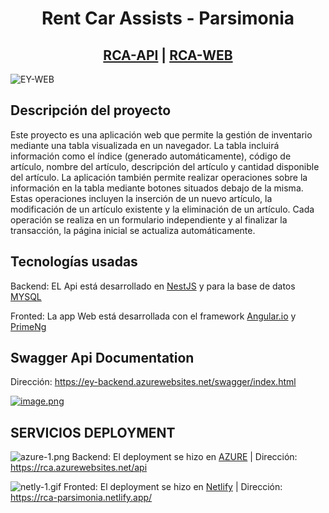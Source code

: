 <div align="center">
<h1>Rent Car Assists - Parsimonia</h1>

<h2><a href='https://rca.azurewebsites.net/api' target="_blank">RCA-API</a> | <a href='https://rca-parsimonia.netlify.app/'>RCA-WEB</a></h2>
</div>

![EY-WEB](https://res.cloudinary.com/dv4cwmc38/image/upload/v1686618389/RCA-FIGMA_biuqyt.png)

## Descripción del proyecto
Este proyecto es una aplicación web que permite la gestión de inventario mediante una tabla visualizada en un navegador. La tabla incluirá información como el índice (generado automáticamente), código de artículo, nombre del artículo, descripción del artículo y cantidad disponible del artículo. La aplicación también permite realizar operaciones sobre la información en la tabla mediante botones situados debajo de la misma. Estas operaciones incluyen la inserción de un nuevo artículo, la modificación de un artículo existente y la eliminación de un artículo. Cada operación se realiza en un formulario independiente y al finalizar la transacción, la página inicial se actualiza automáticamente.

## Tecnologías usadas

Backend: EL Api está desarrollado en [NestJS](https://nestjs.com) y para la base de datos [MYSQL](https://www.mysql.com/)

Fronted: La app Web está desarrollada con el framework [Angular.io](https://angular.io/) y [PrimeNg](https://primeng.org/)

## Swagger Api Documentation

Dirección: https://ey-backend.azurewebsites.net/swagger/index.html

[![image.png](https://res.cloudinary.com/dv4cwmc38/image/upload/v1686618625/swagger_qkosqu.png)](https://rca.azurewebsites.net/api)

## SERVICIOS DEPLOYMENT
![azure-1.png](https://i.postimg.cc/fRwqMwdh/azure-1.png)
Backend: El deployment se hizo en [AZURE](https://portal.azure.com/) | Dirección: https://rca.azurewebsites.net/api


![netly-1.gif](https://i.postimg.cc/7LQT7Ph7/netly-1.gif)
Fronted: El deployment se hizo en [Netlify](https://www.netlify.com/) | Dirección: https://rca-parsimonia.netlify.app/
